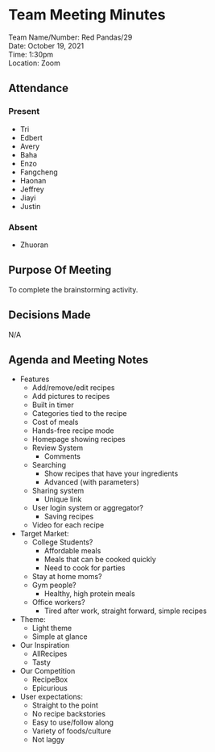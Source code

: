 # Team Meeting Minutes
Team Name/Number: Red Pandas/29  
Date: October 19, 2021  
Time: 1:30pm  
Location: Zoom  

## Attendance

### Present
- Tri
- Edbert
- Avery
- Baha
- Enzo
- Fangcheng
- Haonan
- Jeffrey
- Jiayi
- Justin

### Absent
- Zhuoran

## Purpose Of Meeting

To complete the brainstorming activity.

## Decisions Made
N/A

## Agenda and Meeting Notes
- Features
  - Add/remove/edit recipes
  - Add pictures to recipes
  - Built in timer
  - Categories tied to the recipe
  - Cost of meals
  - Hands-free recipe mode
  - Homepage showing recipes
  - Review System
    - Comments
  - Searching
    - Show recipes that have your ingredients
    - Advanced (with parameters)
  - Sharing system
    - Unique link
  - User login system or aggregator?
    - Saving recipes
  - Video for each recipe
- Target Market: 
  - College Students?
    - Affordable meals
    - Meals that can be cooked quickly
    - Need to cook for parties
  - Stay at home moms?
  - Gym people?
    - Healthy, high protein meals
  - Office workers?
    - Tired after work, straight forward, simple recipes
- Theme: 
  - Light theme
  - Simple at glance
- Our Inspiration
  - AllRecipes
  - Tasty
- Our Competition
  - RecipeBox
  - Epicurious
- User expectations:
  - Straight to the point 
  - No recipe backstories
  - Easy to use/follow along
  - Variety of foods/culture
  - Not laggy